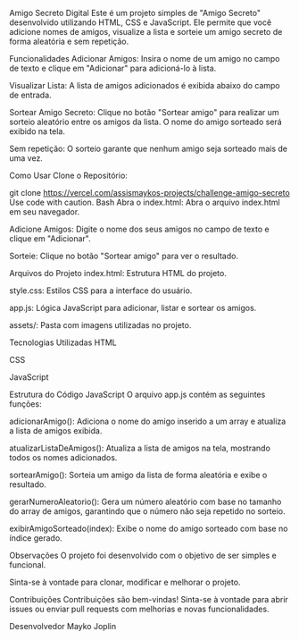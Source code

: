 Amigo Secreto Digital
Este é um projeto simples de "Amigo Secreto" desenvolvido utilizando HTML, CSS e JavaScript. Ele permite que você adicione nomes de amigos, visualize a lista e sorteie um amigo secreto de forma aleatória e sem repetição.

Funcionalidades
Adicionar Amigos: Insira o nome de um amigo no campo de texto e clique em "Adicionar" para adicioná-lo à lista.

Visualizar Lista: A lista de amigos adicionados é exibida abaixo do campo de entrada.

Sortear Amigo Secreto: Clique no botão "Sortear amigo" para realizar um sorteio aleatório entre os amigos da lista. O nome do amigo sorteado será exibido na tela.

Sem repetição: O sorteio garante que nenhum amigo seja sorteado mais de uma vez.

Como Usar
Clone o Repositório:

git clone https://vercel.com/assismaykos-projects/challenge-amigo-secreto
Use code with caution.
Bash
Abra o index.html: Abra o arquivo index.html em seu navegador.

Adicione Amigos: Digite o nome dos seus amigos no campo de texto e clique em "Adicionar".

Sorteie: Clique no botão "Sortear amigo" para ver o resultado.

Arquivos do Projeto
index.html: Estrutura HTML do projeto.

style.css: Estilos CSS para a interface do usuário.

app.js: Lógica JavaScript para adicionar, listar e sortear os amigos.

assets/: Pasta com imagens utilizadas no projeto.

Tecnologias Utilizadas
HTML

CSS

JavaScript

Estrutura do Código JavaScript
O arquivo app.js contém as seguintes funções:

adicionarAmigo(): Adiciona o nome do amigo inserido a um array e atualiza a lista de amigos exibida.

atualizarListaDeAmigos(): Atualiza a lista de amigos na tela, mostrando todos os nomes adicionados.

sortearAmigo(): Sorteia um amigo da lista de forma aleatória e exibe o resultado.

gerarNumeroAleatorio(): Gera um número aleatório com base no tamanho do array de amigos, garantindo que o número não seja repetido no sorteio.

exibirAmigoSorteado(index): Exibe o nome do amigo sorteado com base no índice gerado.

Observações
O projeto foi desenvolvido com o objetivo de ser simples e funcional.

Sinta-se à vontade para clonar, modificar e melhorar o projeto.

Contribuições
Contribuições são bem-vindas! Sinta-se à vontade para abrir issues ou enviar pull requests com melhorias e novas funcionalidades.

Desenvolvedor
Mayko Joplin
